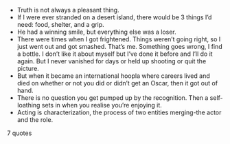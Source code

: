  - Truth is not always a pleasant thing.
 - If I were ever stranded on a desert island, there would be 3 things I’d need: food, shelter, and a grip.
 - He had a winning smile, but everything else was a loser.
 - There were times when I got frightened. Things weren’t going right, so I just went out and got smashed. That’s me. Something goes wrong, I find a bottle. I don’t like it about myself but I’ve done it before and I’ll do it again. But I never vanished for days or held up shooting or quit the picture.
 - But when it became an international hoopla where careers lived and died on whether or not you did or didn’t get an Oscar, then it got out of hand.
 - There is no question you get pumped up by the recognition. Then a self-loathing sets in when you realise you’re enjoying it.
 - Acting is characterization, the process of two entities merging-the actor and the role.

7 quotes